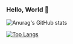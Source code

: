 ### Hello, World 👋

<!--
**soonee/soonee** is a ✨ _special_ ✨ repository because its `README.md` (this file) appears on your GitHub profile.

Here are some ideas to get you started:

- 🔭 I’m currently working on ...
- 🌱 I’m currently learning ...
- 👯 I’m looking to collaborate on ...
- 🤔 I’m looking for help with ...
- 💬 Ask me about ...
- 📫 How to reach me: ...
- 😄 Pronouns: ...
- ⚡ Fun fact: ...
-->

![Anurag's GitHub stats](https://github-readme-stats.vercel.app/api?username=soonee&show_icons=true&theme=vue-dark)


[![Top Langs](https://github-readme-stats.vercel.app/api/top-langs/?username=soonee)](https://github.com/anuraghazra/github-readme-stats)
